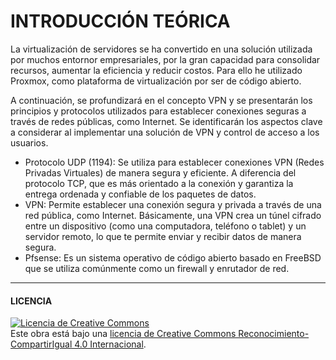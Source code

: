 # INTRODUCCIÓN TEÓRICA

La virtualización de servidores se ha convertido en una solución utilizada por muchos entornor empresariales, por la gran capacidad para consolidar recursos, 
aumentar la eficiencia y reducir costos. Para ello he utilizado Proxmox, como plataforma de virtualización por ser de código abierto. 

A continuación, se profundizará en el concepto VPN y se presentarán los principios y protocolos utilizados para establecer conexiones seguras 
a través de redes públicas, como Internet. Se identificarán los aspectos clave a considerar al implementar una solución de VPN y control de acceso a los usuarios.
- Protocolo UDP (1194): Se utiliza para establecer conexiones VPN (Redes Privadas Virtuales) de manera segura y eficiente. A diferencia del protocolo TCP, que es más orientado a la conexión y garantiza la entrega ordenada y confiable de los paquetes de datos.
- VPN: Permite establecer una conexión segura y privada a través de una red pública, como Internet. Básicamente, una VPN crea un túnel cifrado entre un dispositivo (como una computadora, teléfono o tablet) y un servidor remoto, lo que te permite enviar y recibir datos de manera segura.
- Pfsense: Es un sistema operativo de código abierto basado en FreeBSD que se utiliza comúnmente como un firewall y enrutador de red. 

-----------------------------------------------------------------------------------------
#### LICENCIA

<a rel="license" href="http://creativecommons.org/licenses/by-sa/4.0/"><img alt="Licencia de Creative Commons" style="border-width:0" src="https://i.creativecommons.org/l/by-sa/4.0/88x31.png" /></a><br />Este obra está bajo una <a rel="license" href="http://creativecommons.org/licenses/by-sa/4.0/">licencia de Creative Commons Reconocimiento-CompartirIgual 4.0 Internacional</a>.
